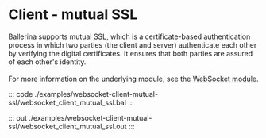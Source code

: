 # Client - mutual SSL

Ballerina supports mutual SSL, which is a certificate-based authentication
process in which two parties (the client and server) authenticate each other by
verifying the digital certificates. It ensures that both parties are assured
of each other's identity.<br/><br/>
For more information on the underlying module, 
see the [WebSocket module](https://docs.central.ballerina.io/ballerina/websocket/latest/).


::: code ./examples/websocket-client-mutual-ssl/websocket_client_mutual_ssl.bal :::

::: out ./examples/websocket-client-mutual-ssl/websocket_client_mutual_ssl.out :::